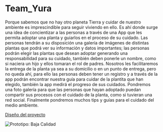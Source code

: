 # Team_Yura

Porque sabemos que no hay otro planeta Tierra y cuidar de nuestro ambiente es imprescindible para seguir viviendo en ello. Es ahí donde surge una idea de concientizar a las personas a través de una App que les permita adoptar una planta y guiarlos en el proceso de su cuidado. Las personas tendrán a su disposición una galería de imágenes de distintas plantas que podrá ver su información y datos importantes; las personas podrán elegir las plantas que desean adoptar generando una responsabilidad para su cuidado, también deben ponerle un nombre, como si naciera un hijo y ellos tomaran el rol de padres. Nosotros les facilitaremos la entrega de la planta ya sea a su domicilio o en un punto de entrega, pero no queda ahí, para ello las personas deben tener un registro y a través de la app podrán encontrar nuestra guía para cuidar de la plantita que han elegido, también la app medirá el progreso de sus cuidados. Pondremos una foto galería para que las personas que hayan adoptado puedan compartir sus procesos con el cuidado de la planta, como si tuvieran una red social. Finalmente pondremos muchos tips y guías para el cuidado del medio ambiente.


[Diseño del proyecto](https://github.com/GreciaGA/Team_Yura/blob/master/img/prototipo.jpeg)


![Prototipo: Baja Calidad](https://github.com/GreciaGA/Team_Yura/blob/master/img/prototipo.jpeg)